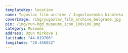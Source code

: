 ```yaml
---
templateKey: location
name: Yugoslav film archive / Jugoslovenska kinoteka
coverImage: /img/yugoslav_film_archive_belgrade.jpg
pin: /img/run-bgd_museums_icon_100x100.png
category: Museums
address: Uzun Mirkova 1
latitude: "44.819706"
longitude: "20.456032"
---
```

